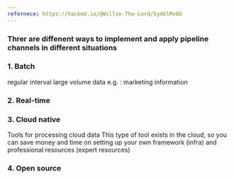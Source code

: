 ```yaml
---
refernece: https://hackmd.io/@Willie-The-Lord/Sym6lMv0O
---
```


### Threr are diffenent ways to implement and apply pipeline channels in different situations

### 1. Batch
regular interval large volume data
e.g. : marketing information

### 2. Real-time

### 3. Cloud native
Tools for processing cloud data
This type of tool exists in the cloud, so you can save money and time on setting up your own framework (infra) and professional resources (expert resources)
### 4. Open source
